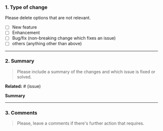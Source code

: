 ### 1. Type of change

Please delete options that are not relevant.

- [ ] New feature
- [ ] Enhancement
- [ ] Bug/fix (non-breaking change which fixes an issue)
- [ ] others (anything other than above)

---

### 2. Summary
> Please include a summary of the changes and which issue is fixed or solved.

**Related:** # (issue)

**Summary**


---

### 3. Comments
> Please, leave a comments if there's further action that requires. 